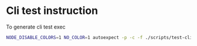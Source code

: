 # Cli test instruction

To generate cli test exec

```bash
NODE_DISABLE_COLORS=1 NO_COLOR=1 autoexpect -p -c -f ./scripts/test-cli.exp ./fixtures/webstudio-custom-template/node_modules/.bin/webstudio-cli
```
